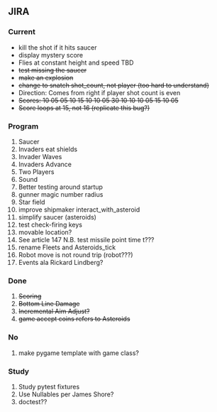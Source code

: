 ## JIRA 

### Current

* kill the shot if it hits saucer
* display mystery score
* Flies at constant height and speed TBD
* <s>test missing the saucer</s>
* <s>make an explosion</s>
* <s>change to snatch shot_count, not player (too hard to understand)</s>
* Direction: Comes from right if player shot count is even
* <s>Scores: 10 05 05 10 15 10 10 05 30 10 10 10 05 15 10 05 </s>
* <s>Score loops at 15, not 16 (replicate this bug?)</s>

### Program

1. Saucer
2. Invaders eat shields
3. Invader Waves
4. Invaders Advance
5. Two Players
6. Sound
7. Better testing around startup
8. gunner magic number radius
9. Star field
10. improve shipmaker interact_with_asteroid
11. simplify saucer (asteroids)
12. test check-firing keys
13. movable location?
14. See article 147 N.B. test missile point time t???
15. rename Fleets and Asteroids_tick
16. Robot move is not round trip (robot???)
17. Events ala Rickard Lindberg?

### Done

1. <s>Scoring</s>
2. <s>Bottom Line Damage</s>
3. <s>Incremental Aim Adjust?</s>
4. <s>game accept coins refers to Asteroids</s>

### No

1. make pygame template with game class?

### Study

1. Study pytest fixtures
2. Use Nullables per James Shore?
3. doctest??
